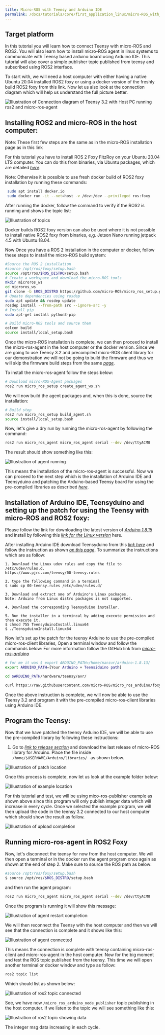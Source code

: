 ```yaml
---
title: Micro-ROS with Teensy and Arduino IDE
permalink: /docs/tutorials/core/first_application_linux/micro-ROS_with_teensy_arduini/
---
```


## Target platform

In this tutorial you will learn how to connect Teensy with micro-ROS and ROS2. 
You will also learn how to install micro-ROS agent in linux systems to communicate with 
Teensy based arduino board using Arduino IDE. This tutorial will also cover a 
simple publisher topic published from teensy and subscribed using ROS2 interface.

To start with, we will need a host computer with either having a native 
Ubuntu 20.04 installed ROS2 foxy or using a docker version of the freshly build ROS2 foxy 
from this link. Now let us also look at the connection diagram which will help us 
understand the full picture better.

![Illustration of Connection diagram of Teensy 3.2 with Host PC running ros2 and micro-ros-agent](Teensy_micro_ros_connection.png)

## Installing ROS2 and micro-ROS in the host computer: 
Note: These first few steps are the same as in the micro-ROS installation page as in this link

For this tutorial you have to install ROS 2 Foxy FitzRoy on your Ubuntu 20.04 LTS computer. 
You can do this from binaries, via Ubuntu packages, which are detailed 
[*here*](https://docs.ros.org/en/foxy/Installation/Ubuntu-Install-Binary.html).

Note: Otherwise it is possible to use fresh docker build of ROS2 foxy installation by running these commands:

```bash
 sudo apt install docker.io
 sudo docker run -it --net=host -v /dev:/dev --privileged ros:foxy
```
After running the docker, follow the command to verify if the ROS2 is running and shows the topic list:

![Illustration of topics](rostopic_show.png)

Docker builds ROS2 foxy version can also be used where it is not possible to install 
native ROS2 foxy from binaries, e,g. Jetson Nano running jetpack 4.5 with Ubuntu 18.04.

Now Once you have a ROS 2 installation in the computer or docker, follow these steps to install the micro-ROS build system:

```bash
#Source the ROS 2 installation
#source /opt/ros/foxy/setup.bash
source /opt/ros/$ROS_DISTRO/setup.bash
# Create a workspace and download the micro-ROS tools
mkdir microros_ws
cd microros_ws
git clone -b $ROS_DISTRO https://github.com/micro-ROS/micro_ros_setup.git src/micro_ros_setup
# Update dependencies using rosdep
sudo apt update && rosdep update
rosdep install --from-path src --ignore-src -y
# Install pip
sudo apt-get install python3-pip

# Build micro-ROS tools and source them
colcon build
source install/local_setup.bash
```

Once the micro-ROS installation is complete, we can then proceed to install the micro-ros-agent 
in the host computer or the docker version. Since we are going to use Teensy 3.2 and precompiled 
micro-ROS client library for our demonstration we will not be going to build the firmware and 
thus we will skip the firmware build steps from the same [*page*](https://micro.ros.org//docs/tutorials/core/first_application_linux/#:~:text=Installing%20ROS%202%20and%20the%20micro-ROS%20build%20system).

To install the micro-ros-agent follow the steps below:

```bash
# Download micro-ROS-Agent packages
ros2 run micro_ros_setup create_agent_ws.sh
```
We will now build the agent packages and, when this is done, source the installation:

```bash
# Build step
ros2 run micro_ros_setup build_agent.sh
source install/local_setup.bash
```
Now, let's give a dry run by running the micro-ros-agent by following the command:

```bash
ros2 run micro_ros_agent micro_ros_agent serial --dev /dev/ttyACM0
```
The result should show something like this:

![Illustration of agent running](micro_ros_agent_start.png)

This means the installation of the micro-ros-agent is successful. 
Now we can proceed to the next step which is the installation of Arduino IDE 
and Teensyduino and patching the Arduino-based Teensy board for using the 
pre-compiled libraries as described [*here*](https://github.com/micro-ROS/micro_ros_arduino#patch-teensyduino).

## Installation of Arduino IDE, Teensyduino and setting up the patch for using the Teensy with micro-ROS and ROS2 foxy:

Please follow the link for downloading the latest version of 
[*Arduino 1.8.15*](https://github.com/arduino/Arduino/releases/download/1.8.15/arduino-1.8.15.tar.xz) 
and install by following this [*link for the Linux version*](https://www.arduino.cc/en/Guide/Linux) here.

After installing Arduino IDE download Teensyduino from this [*link here*](https://www.pjrc.com/teensy/td_154/TeensyduinoInstall.linux64) 
and follow the instruction as shown [*on this page*](https://www.pjrc.com/teensy/td_154/TeensyduinoInstall.linux64). 
To summarize the instructions which are as follow:

```
1. Download the Linux udev rules and copy the file to /etc/udev/rules.d.
https://www.pjrc.com/teensy/00-teensy.rules

2. type the following command in a terminal 
$ sudo cp 00-teensy.rules /etc/udev/rules.d/

3. Download and extract one of Arduino's Linux packages.
Note: Arduino from Linux distro packages is not supported.

4. Download the corresponding Teensyduino installer.

5. Run the installer in a termincal by adding execute permission and then execute it.
$ chmod 755 TeensyduinoInstall.linux64
$ ./TeensyduinoInstall.linux64
```
Now let's set up the patch for the teensy Arduino to use the pre-compiled micro-ros-client 
libraries, Open a terminal window and follow the commands below: For more information follow 
the GitHub link from [*micro-ros-arduino*](https://github.com/micro-ROS/micro_ros_arduino/tree/foxy)

```bash
# for me it was $ export ARDUINO_PATH=/home/manzur/arduino-1.8.13/
export ARDUINO_PATH=[Your Arduino + Teensiduino path]

cd $ARDUINO_PATH/hardware/teensy/avr/

curl https://raw.githubusercontent.com/micro-ROS/micro_ros_arduino/foxy/extras/patching_boards/platform_teensy.txt > platform.txt
```

Once the above instruction is complete, we will now be able to use the Teensy 3.2 and 
program it with the pre-compiled micro-ros-client libraries using Arduino IDE.

## Program the Teensy: 

Now that we have patched the teensy Arduino IDE, we will be able to use the pre-compiled library by following these instructions:

1. Go to [*link to release section*](https://github.com/micro-ROS/micro_ros_arduino/releases) 
and download the last release of micro-ROS library for Arduino. 
Place the file inside ```/home/$USERNAME/Arduino/libraries/ ``` as shown below.

![Illustration of patch location](patch_location.png)

Once this process is complete, now let us look at the example folder below:

![Illustration of example location](arduino_example_location.png)

For this tutorial and test, we will be using mico-ros-publisher example as shown above since this 
program will only publish integer data which will increase in every cycle. Once we selected the 
example program, we will then upload the code in the teensy 3.2 connected to our host computer 
which should show the result as follow.

![Illustration of upload completion](upload_completion.png)

## Running micro-ros-agent in ROS2 Foxy

Now, let's disconnect the teensy for now from the host computer. We will then open a terminal 
or in the docker run the agent program once again as shown at the end of 
step 2. Make sure to source the ROS path as below:

```bash
#source /opt/ros/foxy/setup.bash
$ source /opt/ros/$ROS_DISTRO/setup.bash
```

and then run the agent program:

```bash
ros2 run micro_ros_agent micro_ros_agent serial --dev /dev/ttyACM0
```
Once the program is running it will show this message:

![Illustration of agent restart completion](agent_restart.png)

We will then reconnect the Teensy with the host computer and then we will see 
that the connection is complete and it shows like this:

![Illustration of agent connected](agent_connected.png)

This means the connection is complete with teensy containing micro-ros-client and micro-ros-agent in the host computer.
Now for the big moment and test the ROS topic published from the teensy. 
This time we will open another terminal or docker window and type as follow:

```bash
ros2 topic list
```
Which should list as shown below:

![Illustration of ros2 topic connected](ros2_topic_all.png)

See, we have now ```/micro_ros_arduino_node_publisher``` topic publishing in the host computer. 
If we listen to the topic we will see something like this:

![Illustration of ros2 topic showing data](topic_show.png)

The integer msg data increasing in each cycle.
